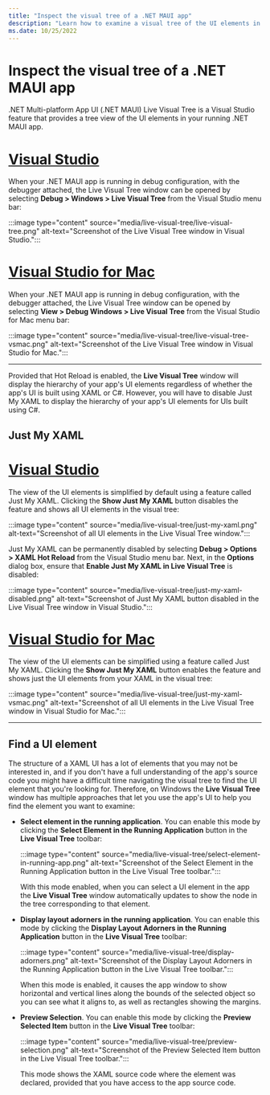 ```yaml
---
title: "Inspect the visual tree of a .NET MAUI app"
description: "Learn how to examine a visual tree of the UI elements in your running .NET MAUI app."
ms.date: 10/25/2022
---
```


# Inspect the visual tree of a .NET MAUI app

.NET Multi-platform App UI (.NET MAUI) Live Visual Tree is a Visual Studio feature that provides a tree view of the UI elements in your running .NET MAUI app.

<!-- markdownlint-disable MD025 -->
# [Visual Studio](#tab/vswin)
<!-- markdownlint-enable MD025 -->

When your .NET MAUI app is running in debug configuration, with the debugger attached, the Live Visual Tree window can be opened by selecting **Debug > Windows > Live Visual Tree** from the Visual Studio menu bar:

:::image type="content" source="media/live-visual-tree/live-visual-tree.png" alt-text="Screenshot of the Live Visual Tree window in Visual Studio.":::

<!-- markdownlint-disable MD025 -->
# [Visual Studio for Mac](#tab/vsmac)
<!-- markdownlint-enable MD025 -->

When your .NET MAUI app is running in debug configuration, with the debugger attached, the Live Visual Tree window can be opened by selecting **View > Debug Windows > Live Visual Tree** from the Visual Studio for Mac menu bar:

:::image type="content" source="media/live-visual-tree/live-visual-tree-vsmac.png" alt-text="Screenshot of the Live Visual Tree window in Visual Studio for Mac.":::

---

Provided that Hot Reload is enabled, the **Live Visual Tree** window will display the hierarchy of your app's UI elements regardless of whether the app's UI is built using XAML or C#. However, you will have to disable Just My XAML to display the hierarchy of your app's UI elements for UIs built using C#.

## Just My XAML

<!-- markdownlint-disable MD025 -->
# [Visual Studio](#tab/vswin)
<!-- markdownlint-enable MD025 -->

The view of the UI elements is simplified by default using a feature called Just My XAML. Clicking the **Show Just My XAML** button disables the feature and shows all UI elements in the visual tree:

:::image type="content" source="media/live-visual-tree/just-my-xaml.png" alt-text="Screenshot of all UI elements in the Live Visual Tree window.":::

Just My XAML can be permanently disabled by selecting **Debug > Options > XAML Hot Reload** from the Visual Studio menu bar. Next, in the **Options** dialog box, ensure that **Enable Just My XAML in Live Visual Tree** is disabled:

:::image type="content" source="media/live-visual-tree/just-my-xaml-disabled.png" alt-text="Screenshot of Just My XAML button disabled in the Live Visual Tree window in Visual Studio.":::

<!-- markdownlint-disable MD025 -->
# [Visual Studio for Mac](#tab/vsmac)
<!-- markdownlint-enable MD025 -->

The view of the UI elements can be simplified using a feature called Just My XAML. Clicking the **Show Just My XAML** button enables the feature and shows just the UI elements from your XAML in the visual tree:

:::image type="content" source="media/live-visual-tree/just-my-xaml-vsmac.png" alt-text="Screenshot of all UI elements in the Live Visual Tree window in Visual Studio for Mac.":::

---

## Find a UI element

The structure of a XAML UI has a lot of elements that you may not be interested in, and if you don't have a full understanding of the app's source code you might have a difficult time navigating the visual tree to find the UI element that you're looking for. Therefore, on Windows the **Live Visual Tree** window has multiple approaches that let you use the app's UI to help you find the element you want to examine:

- **Select element in the running application**. You can enable this mode by clicking the **Select Element in the Running Application** button in the **Live Visual Tree** toolbar:

  :::image type="content" source="media/live-visual-tree/select-element-in-running-app.png" alt-text="Screenshot of the Select Element in the Running Application button in the Live Visual Tree toolbar.":::

  With this mode enabled, when you can select a UI element in the app the **Live Visual Tree** window automatically updates to show the node in the tree corresponding to that element.

- **Display layout adorners in the running application**. You can enable this mode by clicking the **Display Layout Adorners in the Running Application** button in the **Live Visual Tree** toolbar:

  :::image type="content" source="media/live-visual-tree/display-adorners.png" alt-text="Screenshot of the Display Layout Adorners in the Running Application button in the Live Visual Tree toolbar.":::

  When this mode is enabled, it causes the app window to show horizontal and vertical lines along the bounds of the selected object so you can see what it aligns to, as well as rectangles showing the margins.

- **Preview Selection**. You can enable this mode by clicking the **Preview Selected Item** button in the **Live Visual Tree** toolbar:

  :::image type="content" source="media/live-visual-tree/preview-selection.png" alt-text="Screenshot of the Preview Selected Item button in the Live Visual Tree toolbar.":::

  This mode shows the XAML source code where the element was declared, provided that you have access to the app source code.
